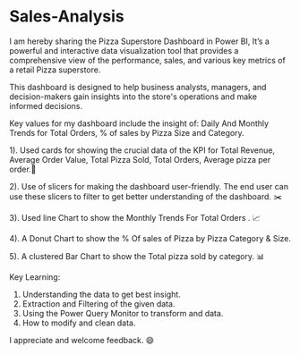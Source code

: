 <h1>Sales-Analysis</h1>

<p>
  I am hereby sharing the Pizza Superstore Dashboard in Power BI, It’s a powerful and interactive data visualization tool that provides a comprehensive view of the performance, sales, and various key metrics of a retail Pizza superstore. 

This dashboard is designed to help business analysts, managers, and decision-makers gain insights into the store's operations and make informed decisions.

Key values for my dashboard include the insight of: Daily And Monthly Trends for Total Orders, % of sales by Pizza Size and Category.

1). Used cards for showing the crucial data of the KPI for Total Revenue, Average Order Value, Total Pizza Sold, Total Orders, Average pizza per order.📇

2). Use of slicers for making the dashboard user-friendly. The end user can use these slicers to filter to get better understanding of the dashboard. ✂️

3). Used line Chart to show the Monthly Trends For Total Orders . 📈

4). A Donut Chart to show the % Of sales of Pizza by Pizza Category & Size. 

5). A clustered Bar Chart to show the Total pizza sold by category. 📊

Key Learning:
1. Understanding the data to get best insight.
2. Extraction and Filtering of the given data.
3. Using the Power Query Monitor to transform and data.
4. How to modify and clean data.

I appreciate and welcome feedback. 😄

</p>
